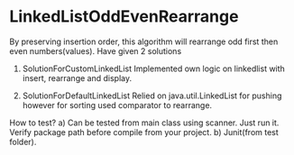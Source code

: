 # LinkedListOddEvenRearrange
By preserving insertion order, this algorithm will rearrange odd first then even numbers(values).
Have given 2 solutions
1) SolutionForCustomLinkedList
   Implemented own logic on linkedlist with insert, rearrange and display. 
   
2) SolutionForDefaultLinkedList
   Relied on java.util.LinkedList for pushing however for sorting used comparator to rearrange.

How to test?
     a) Can be tested from main class using scanner. Just run it. Verify package path before compile from your project.
     b) Junit(from test folder).
